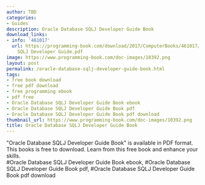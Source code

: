 ```yaml
---
author: TBD
categories:
- Guides
description: Oracle Database SQLJ Developer Guide Book
download_links:
- info: '461017'
  url: https://programming-book.com/download/2017/ComputerBooks/461017/Oracle Database
    SQLJ Developer Guide.pdf
image: https://www.programming-book.com/doc-images/10392.png
layout: post
permalink: /oracle-database-sqlj-developer-guide-book.html
tags:
- free book download
- free pdf download
- free programming ebook
- pdf free
- Oracle Database SQLJ Developer Guide Book ebook
- Oracle Database SQLJ Developer Guide Book pdf
- Oracle Database SQLJ Developer Guide Book pdf download
thumbnail_url: https://www.programming-book.com/doc-images/10392.png
title: Oracle Database SQLJ Developer Guide Book
---
```


 
<div class="item-desc text-justify">
  "Oracle Database SQLJ Developer Guide Book" is available in PDF format. This books is free to download. Learn from this free book and enhance your skills.
  <br>
  #Oracle Database SQLJ Developer Guide Book ebook, #Oracle Database SQLJ Developer Guide Book pdf, #Oracle Database SQLJ Developer Guide Book pdf download
</div>